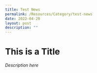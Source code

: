 ```yaml
---
title: Test News
permalink: /Resources/Category/test-news
date: 2022-04-20
layout: post
description: ""
---
```

# **This is a Title**

*Description here*